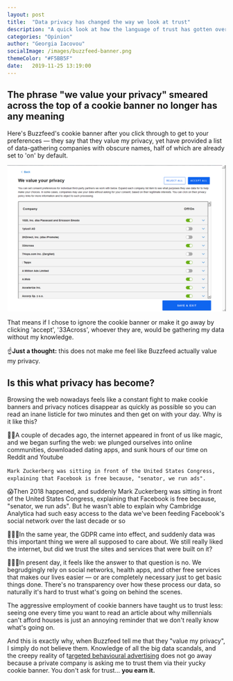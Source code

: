 ```yaml
---
layout: post
title:  "Data privacy has changed the way we look at trust"
description: "A quick look at how the language of trust has gotten overused on the internet, and has therefore become meaningless."
categories: "Opinion"
author: "Georgia Iacovou"
socialImage: /images/buzzfeed-banner.png
themeColor: "#F5BB5F"
date:   2019-11-25 13:19:00
---
```


## The phrase "we value your privacy" smeared across the top of a cookie banner no longer has any meaning

Here's Buzzfeed's cookie banner after you click through to get to your preferences — they say that they value my privacy, yet have provided a list of data-gathering companies with obscure names, half of which are already set to 'on' by default. 

![list of companies that drop cookies on buzzfeed](/images/buzzfeed-banner.png)

That means if I chose to ignore the cookie banner or make it go away by clicking 'accept', '33Across', whoever they are, would be gathering my data without my knowledge.

☝️**Just a thought:** this does not make me feel like Buzzfeed actually value my privacy. 

## Is this what privacy has become?

Browsing the web nowadays feels like a constant fight to make cookie banners and privacy notices disappear as quickly as possible so you can read an inane listicle for two minutes and then get on with your day. Why is it like this?

🏄‍♀️A couple of decades ago, the internet appeared in front of us like magic, and we began surfing the web: we plunged ourselves into online communities, downloaded dating apps, and sunk hours of our time on Reddit and Youtube

`Mark Zuckerberg was sitting in front of the United States Congress, explaining that Facebook is free because, "senator, we run ads".`

😱Then 2018 happened, and suddenly Mark Zuckerberg was sitting in front of the United States Congress, explaining that Facebook is free because, "senator, we run ads".  But he wasn't able to explain why Cambridge Analytica had such easy access to the data we've been feeding Facebook's social network over the last decade or so

🤷🏻‍♀️In the same year, the GDPR came into effect, and suddenly data was this important thing we were all supposed to care about. We still really liked the internet, but did we trust the sites and services that were built on it?

🙅🏻‍♀️In present day, it feels like the answer to that question is no. We begrudgingly rely on social networks, health apps, and other free services that makes our lives easier — or are completely necessary just to get basic things done. There's no transparency over how these process our data, so naturally it's hard to trust what's going on behind the scenes.

The aggressive employment of cookie banners have taught us to trust less: seeing one every time you want to read an article about why millennials can't afford houses is just an annoying reminder that we don't really know what's going on.

And this is exactly why, when Buzzfeed tell me that they "value my privacy", I simply do not believe them. Knowledge of all the big data scandals, and the creepy reality of t[argeted behavioural advertising](https://blog.metomic.io/main/2019/09/13/what-is-behavioural-ads.html) does not go away because a private company is asking me to trust them via their yucky cookie banner. You don't ask for trust... **you earn it.**